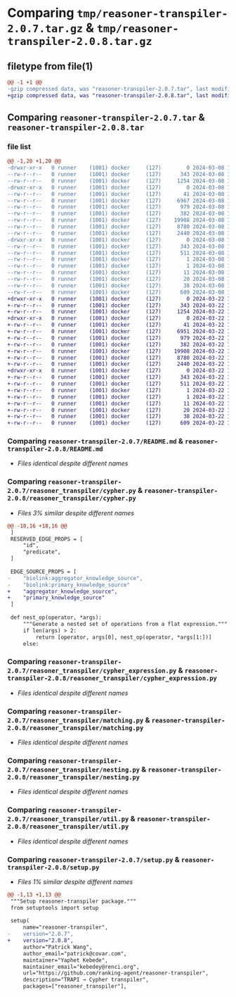 # Comparing `tmp/reasoner-transpiler-2.0.7.tar.gz` & `tmp/reasoner-transpiler-2.0.8.tar.gz`

## filetype from file(1)

```diff
@@ -1 +1 @@
-gzip compressed data, was "reasoner-transpiler-2.0.7.tar", last modified: Fri Mar  8 17:02:56 2024, max compression
+gzip compressed data, was "reasoner-transpiler-2.0.8.tar", last modified: Fri Mar 22 18:59:06 2024, max compression
```

## Comparing `reasoner-transpiler-2.0.7.tar` & `reasoner-transpiler-2.0.8.tar`

### file list

```diff
@@ -1,20 +1,20 @@
-drwxr-xr-x   0 runner    (1001) docker     (127)        0 2024-03-08 17:02:56.950867 reasoner-transpiler-2.0.7/
--rw-r--r--   0 runner    (1001) docker     (127)      343 2024-03-08 17:02:56.950867 reasoner-transpiler-2.0.7/PKG-INFO
--rw-r--r--   0 runner    (1001) docker     (127)     1254 2024-03-08 17:02:54.000000 reasoner-transpiler-2.0.7/README.md
-drwxr-xr-x   0 runner    (1001) docker     (127)        0 2024-03-08 17:02:56.950867 reasoner-transpiler-2.0.7/reasoner_transpiler/
--rw-r--r--   0 runner    (1001) docker     (127)       41 2024-03-08 17:02:54.000000 reasoner-transpiler-2.0.7/reasoner_transpiler/attribute_types.json
--rw-r--r--   0 runner    (1001) docker     (127)     6967 2024-03-08 17:02:54.000000 reasoner-transpiler-2.0.7/reasoner_transpiler/cypher.py
--rw-r--r--   0 runner    (1001) docker     (127)      979 2024-03-08 17:02:54.000000 reasoner-transpiler-2.0.7/reasoner_transpiler/cypher_expression.py
--rw-r--r--   0 runner    (1001) docker     (127)      382 2024-03-08 17:02:54.000000 reasoner-transpiler-2.0.7/reasoner_transpiler/exceptions.py
--rw-r--r--   0 runner    (1001) docker     (127)    19908 2024-03-08 17:02:54.000000 reasoner-transpiler-2.0.7/reasoner_transpiler/matching.py
--rw-r--r--   0 runner    (1001) docker     (127)     8780 2024-03-08 17:02:54.000000 reasoner-transpiler-2.0.7/reasoner_transpiler/nesting.py
--rw-r--r--   0 runner    (1001) docker     (127)     2440 2024-03-08 17:02:54.000000 reasoner-transpiler-2.0.7/reasoner_transpiler/util.py
-drwxr-xr-x   0 runner    (1001) docker     (127)        0 2024-03-08 17:02:56.950867 reasoner-transpiler-2.0.7/reasoner_transpiler.egg-info/
--rw-r--r--   0 runner    (1001) docker     (127)      343 2024-03-08 17:02:56.000000 reasoner-transpiler-2.0.7/reasoner_transpiler.egg-info/PKG-INFO
--rw-r--r--   0 runner    (1001) docker     (127)      511 2024-03-08 17:02:56.000000 reasoner-transpiler-2.0.7/reasoner_transpiler.egg-info/SOURCES.txt
--rw-r--r--   0 runner    (1001) docker     (127)        1 2024-03-08 17:02:56.000000 reasoner-transpiler-2.0.7/reasoner_transpiler.egg-info/dependency_links.txt
--rw-r--r--   0 runner    (1001) docker     (127)        1 2024-03-08 17:02:56.000000 reasoner-transpiler-2.0.7/reasoner_transpiler.egg-info/not-zip-safe
--rw-r--r--   0 runner    (1001) docker     (127)       11 2024-03-08 17:02:56.000000 reasoner-transpiler-2.0.7/reasoner_transpiler.egg-info/requires.txt
--rw-r--r--   0 runner    (1001) docker     (127)       20 2024-03-08 17:02:56.000000 reasoner-transpiler-2.0.7/reasoner_transpiler.egg-info/top_level.txt
--rw-r--r--   0 runner    (1001) docker     (127)       38 2024-03-08 17:02:56.950867 reasoner-transpiler-2.0.7/setup.cfg
--rw-r--r--   0 runner    (1001) docker     (127)      609 2024-03-08 17:02:54.000000 reasoner-transpiler-2.0.7/setup.py
+drwxr-xr-x   0 runner    (1001) docker     (127)        0 2024-03-22 18:59:06.497718 reasoner-transpiler-2.0.8/
+-rw-r--r--   0 runner    (1001) docker     (127)      343 2024-03-22 18:59:06.497718 reasoner-transpiler-2.0.8/PKG-INFO
+-rw-r--r--   0 runner    (1001) docker     (127)     1254 2024-03-22 18:59:04.000000 reasoner-transpiler-2.0.8/README.md
+drwxr-xr-x   0 runner    (1001) docker     (127)        0 2024-03-22 18:59:06.493718 reasoner-transpiler-2.0.8/reasoner_transpiler/
+-rw-r--r--   0 runner    (1001) docker     (127)       41 2024-03-22 18:59:04.000000 reasoner-transpiler-2.0.8/reasoner_transpiler/attribute_types.json
+-rw-r--r--   0 runner    (1001) docker     (127)     6951 2024-03-22 18:59:04.000000 reasoner-transpiler-2.0.8/reasoner_transpiler/cypher.py
+-rw-r--r--   0 runner    (1001) docker     (127)      979 2024-03-22 18:59:04.000000 reasoner-transpiler-2.0.8/reasoner_transpiler/cypher_expression.py
+-rw-r--r--   0 runner    (1001) docker     (127)      382 2024-03-22 18:59:04.000000 reasoner-transpiler-2.0.8/reasoner_transpiler/exceptions.py
+-rw-r--r--   0 runner    (1001) docker     (127)    19908 2024-03-22 18:59:04.000000 reasoner-transpiler-2.0.8/reasoner_transpiler/matching.py
+-rw-r--r--   0 runner    (1001) docker     (127)     8780 2024-03-22 18:59:04.000000 reasoner-transpiler-2.0.8/reasoner_transpiler/nesting.py
+-rw-r--r--   0 runner    (1001) docker     (127)     2440 2024-03-22 18:59:04.000000 reasoner-transpiler-2.0.8/reasoner_transpiler/util.py
+drwxr-xr-x   0 runner    (1001) docker     (127)        0 2024-03-22 18:59:06.497718 reasoner-transpiler-2.0.8/reasoner_transpiler.egg-info/
+-rw-r--r--   0 runner    (1001) docker     (127)      343 2024-03-22 18:59:06.000000 reasoner-transpiler-2.0.8/reasoner_transpiler.egg-info/PKG-INFO
+-rw-r--r--   0 runner    (1001) docker     (127)      511 2024-03-22 18:59:06.000000 reasoner-transpiler-2.0.8/reasoner_transpiler.egg-info/SOURCES.txt
+-rw-r--r--   0 runner    (1001) docker     (127)        1 2024-03-22 18:59:06.000000 reasoner-transpiler-2.0.8/reasoner_transpiler.egg-info/dependency_links.txt
+-rw-r--r--   0 runner    (1001) docker     (127)        1 2024-03-22 18:59:06.000000 reasoner-transpiler-2.0.8/reasoner_transpiler.egg-info/not-zip-safe
+-rw-r--r--   0 runner    (1001) docker     (127)       11 2024-03-22 18:59:06.000000 reasoner-transpiler-2.0.8/reasoner_transpiler.egg-info/requires.txt
+-rw-r--r--   0 runner    (1001) docker     (127)       20 2024-03-22 18:59:06.000000 reasoner-transpiler-2.0.8/reasoner_transpiler.egg-info/top_level.txt
+-rw-r--r--   0 runner    (1001) docker     (127)       38 2024-03-22 18:59:06.497718 reasoner-transpiler-2.0.8/setup.cfg
+-rw-r--r--   0 runner    (1001) docker     (127)      609 2024-03-22 18:59:04.000000 reasoner-transpiler-2.0.8/setup.py
```

### Comparing `reasoner-transpiler-2.0.7/README.md` & `reasoner-transpiler-2.0.8/README.md`

 * *Files identical despite different names*

### Comparing `reasoner-transpiler-2.0.7/reasoner_transpiler/cypher.py` & `reasoner-transpiler-2.0.8/reasoner_transpiler/cypher.py`

 * *Files 3% similar despite different names*

```diff
@@ -18,16 +18,16 @@
 ]
 RESERVED_EDGE_PROPS = [
     "id",
     "predicate",
 ]
 
 EDGE_SOURCE_PROPS = [
-    "biolink:aggregator_knowledge_source",
-    "biolink:primary_knowledge_source"
+    "aggregator_knowledge_source",
+    "primary_knowledge_source"
 ]
 
 def nest_op(operator, *args):
     """Generate a nested set of operations from a flat expression."""
     if len(args) > 2:
         return [operator, args[0], nest_op(operator, *args[1:])]
     else:
```

### Comparing `reasoner-transpiler-2.0.7/reasoner_transpiler/cypher_expression.py` & `reasoner-transpiler-2.0.8/reasoner_transpiler/cypher_expression.py`

 * *Files identical despite different names*

### Comparing `reasoner-transpiler-2.0.7/reasoner_transpiler/matching.py` & `reasoner-transpiler-2.0.8/reasoner_transpiler/matching.py`

 * *Files identical despite different names*

### Comparing `reasoner-transpiler-2.0.7/reasoner_transpiler/nesting.py` & `reasoner-transpiler-2.0.8/reasoner_transpiler/nesting.py`

 * *Files identical despite different names*

### Comparing `reasoner-transpiler-2.0.7/reasoner_transpiler/util.py` & `reasoner-transpiler-2.0.8/reasoner_transpiler/util.py`

 * *Files identical despite different names*

### Comparing `reasoner-transpiler-2.0.7/setup.py` & `reasoner-transpiler-2.0.8/setup.py`

 * *Files 1% similar despite different names*

```diff
@@ -1,13 +1,13 @@
 """Setup reasoner-transpiler package."""
 from setuptools import setup
 
 setup(
     name="reasoner-transpiler",
-    version="2.0.7",
+    version="2.0.8",
     author="Patrick Wang",
     author_email="patrick@covar.com",
     maintainer="Yaphet Kebede",
     maintainer_email="kebedey@renci.org",
     url="https://github.com/ranking-agent/reasoner-transpiler",
     description="TRAPI → Cypher transpiler",
     packages=["reasoner_transpiler"],
```

